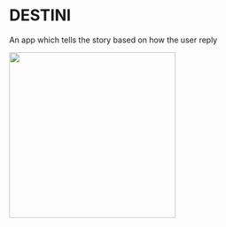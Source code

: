 # DESTINI

An app which tells the story based on how the user reply

<img src="https://media.giphy.com/media/8ex8qfLN7pc0bqS8Og/giphy.gif" height=300>
